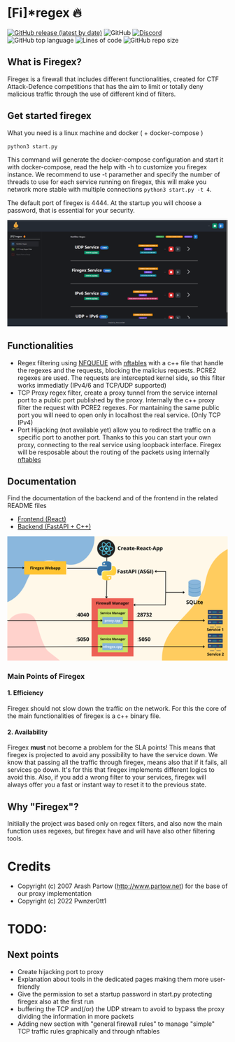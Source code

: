 # [Fi]*regex 🔥

<a href="https://github.com/Pwnzer0tt1/firegex/releases/latest"><img alt="GitHub release (latest by date)" src="https://img.shields.io/github/v/release/pwnzer0tt1/firegex?color=D62246&style=flat-square"></a> <img alt="GitHub" src="https://img.shields.io/github/license/pwnzer0tt1/firegex?style=flat-square"> <a href="https://discord.gg/79NNVJBK5Z" target="_blank"><img alt="Discord" src="https://img.shields.io/discord/860223571594051605?color=%237289DA&label=Discord&style=flat-square"></a> <img alt="GitHub top language" src="https://img.shields.io/github/languages/top/pwnzer0tt1/firegex?style=flat-square&color=44AA44"> <img alt="Lines of code" src="https://img.shields.io/tokei/lines/github/pwnzer0tt1/firegex?color=947BD3&style=flat-square"> <img alt="GitHub repo size" src="https://img.shields.io/github/repo-size/pwnzer0tt1/firegex?color=F0A7A0&style=flat-square"> 

## What is Firegex?
Firegex is a firewall that includes different functionalities, created for CTF Attack-Defence competitions that has the aim to limit or totally deny malicious traffic through the use of different kind of filters.

## Get started firegex
What you need is a linux machine and docker ( + docker-compose )
```
python3 start.py
```
This command will generate the docker-compose configuration and start it with docker-compose, read the help with -h to customize you firegex instance.
We recommend to use -t paramether and specify the number of threads to use for each service running on firegex, this will make you network more stable with multiple connections `python3 start.py -t 4`.

The default port of firegex is 4444. At the startup you will choose a password, that is essential for your security.

![Firegex Network scheme](docs/Firegex_Screenshot.jpg)

## Functionalities

- Regex filtering using [NFQUEUE](https://netfilter.org/projects/libnetfilter_queue/doxygen/html/) with [nftables](https://netfilter.org/projects/nftables/) with a c++ file that handle the regexes and the requests, blocking the malicius requests. PCRE2 regexes are used. The requests are intercepted kernel side, so this filter works immediatly (IPv4/6 and TCP/UDP supported)
- TCP Proxy regex filter, create a proxy tunnel from the service internal port to a public port published by the proxy. Internally the c++ proxy filter the request with PCRE2 regexes. For mantaining the same public port you will need to open only in localhost the real service. (Only TCP IPv4)
- Port Hijacking (not available yet) allow you to redirect the traffic on a specific port to another port. Thanks to this you can start your own proxy, connecting to the real service using loopback interface. Firegex will be resposable about the routing of the packets using internally [nftables](https://netfilter.org/projects/nftables/)

## Documentation

Find the documentation of the backend and of the frontend in the related README files

- [Frontend (React)](frontend/README.md)
- [Backend (FastAPI + C++)](backend/README.md)

![Firegex Working Scheme](docs/FiregexInternals.png)

### Main Points of Firegex
#### 1. Efficiency
Firegex should not slow down the traffic on the network. For this the core of the main functionalities of firegex is a c++ binary file.
#### 2. Availability
Firegex **must** not become a problem for the SLA points!
This means that firegex is projected to avoid any possibility to have the service down. We know that passing all the traffic through firegex, means also that if it fails, all services go down. It's for this that firegex implements different logics to avoid this. Also, if you add a wrong filter to your services, firegex will always offer you a fast or instant way to reset it to the previous state.

## Why "Firegex"?
Initiially the project was based only on regex filters, and also now the main function uses regexes, but firegex have and will have also other filtering tools. 

# Credits 
- Copyright (c) 2007 Arash Partow (http://www.partow.net) for the base of our proxy implementation
- Copyright (c) 2022 Pwnzer0tt1

# TODO:

## Next points

- Create hijacking port to proxy
- Explanation about tools in the dedicated pages making them more user-friendly
- Give the permission to set a startup password in start.py protecting firegex also at the first run
- buffering the TCP and(/or) the UDP stream to avoid to bypass the proxy dividing the information in more packets
- Adding new section with "general firewall rules" to manage "simple" TCP traffic rules graphically and through nftables
